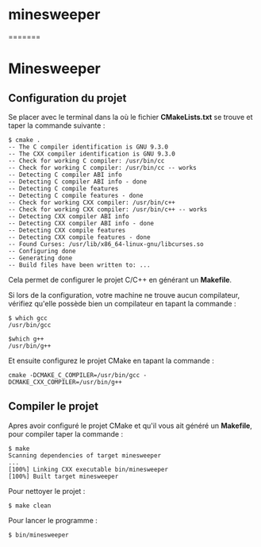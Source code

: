 # minesweeper
=======
# Minesweeper
## Configuration du projet
Se placer avec le terminal dans la où le fichier **CMakeLists.txt** se trouve et taper la commande suivante :

```
$ cmake .
-- The C compiler identification is GNU 9.3.0
-- The CXX compiler identification is GNU 9.3.0
-- Check for working C compiler: /usr/bin/cc
-- Check for working C compiler: /usr/bin/cc -- works
-- Detecting C compiler ABI info
-- Detecting C compiler ABI info - done
-- Detecting C compile features
-- Detecting C compile features - done
-- Check for working CXX compiler: /usr/bin/c++
-- Check for working CXX compiler: /usr/bin/c++ -- works
-- Detecting CXX compiler ABI info
-- Detecting CXX compiler ABI info - done
-- Detecting CXX compile features
-- Detecting CXX compile features - done
-- Found Curses: /usr/lib/x86_64-linux-gnu/libcurses.so
-- Configuring done
-- Generating done
-- Build files have been written to: ...
```

Cela permet de configurer le projet C/C++ en générant un **Makefile**.

Si lors de la configuration, votre machine ne trouve aucun compilateur, vérifiez qu'elle possède bien un compilateur en tapant la commande :

```
$ which gcc
/usr/bin/gcc

$which g++
/usr/bin/g++
```

Et ensuite configurez le projet CMake en tapant la commande :
```
cmake -DCMAKE_C_COMPILER=/usr/bin/gcc -DCMAKE_CXX_COMPILER=/usr/bin/g++
```

## Compiler le projet
Apres avoir configuré le projet CMake et qu'il vous ait généré un **Makefile**, pour compiler taper la commande :

```
$ make
Scanning dependencies of target minesweeper
...
[100%] Linking CXX executable bin/minesweeper
[100%] Built target minesweeper
```

Pour nettoyer le projet : 

```
$ make clean
```

Pour lancer le programme : 
```
$ bin/minesweeper
```
